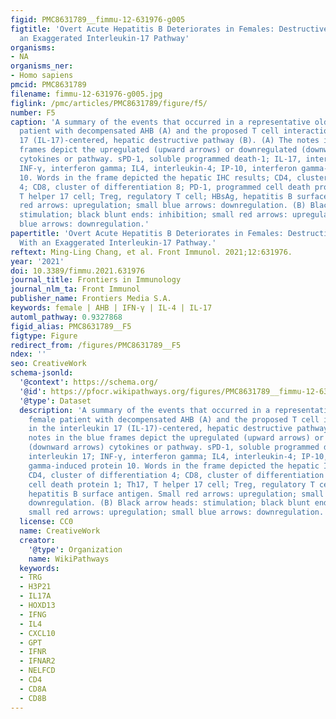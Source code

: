 ```yaml
---
figid: PMC8631789__fimmu-12-631976-g005
figtitle: 'Overt Acute Hepatitis B Deteriorates in Females: Destructive Immunity With
  an Exaggerated Interleukin-17 Pathway'
organisms:
- NA
organisms_ner:
- Homo sapiens
pmcid: PMC8631789
filename: fimmu-12-631976-g005.jpg
figlink: /pmc/articles/PMC8631789/figure/f5/
number: F5
caption: 'A summary of the events that occurred in a representative old, or female
  patient with decompensated AHB (A) and the proposed T cell interactions in the interleukin
  17 (IL-17)-centered, hepatic destructive pathway (B). (A) The notes in the blue
  frames depict the upregulated (upward arrows) or downregulated (downward arrows)
  cytokines or pathway. sPD-1, soluble programmed death-1; IL-17, interleukin 17;
  INF-γ, interferon gamma; IL4, interleukin-4; IP-10, interferon gamma-induced protein
  10. Words in the frame depicted the hepatic IHC results; CD4, cluster of differentiation
  4; CD8, cluster of differentiation 8; PD-1, programmed cell death protein 1; Th17,
  T helper 17 cell; Treg, regulatory T cell; HBsAg, hepatitis B surface antigen. Small
  red arrows: upregulation; small blue arrows: downregulation. (B) Black arrow heads:
  stimulation; black blunt ends: inhibition; small red arrows: upregulation; small
  blue arrows: downregulation.'
papertitle: 'Overt Acute Hepatitis B Deteriorates in Females: Destructive Immunity
  With an Exaggerated Interleukin-17 Pathway.'
reftext: Ming-Ling Chang, et al. Front Immunol. 2021;12:631976.
year: '2021'
doi: 10.3389/fimmu.2021.631976
journal_title: Frontiers in Immunology
journal_nlm_ta: Front Immunol
publisher_name: Frontiers Media S.A.
keywords: female | AHB | IFN-γ | IL-4 | IL-17
automl_pathway: 0.9327868
figid_alias: PMC8631789__F5
figtype: Figure
redirect_from: /figures/PMC8631789__F5
ndex: ''
seo: CreativeWork
schema-jsonld:
  '@context': https://schema.org/
  '@id': https://pfocr.wikipathways.org/figures/PMC8631789__fimmu-12-631976-g005.html
  '@type': Dataset
  description: 'A summary of the events that occurred in a representative old, or
    female patient with decompensated AHB (A) and the proposed T cell interactions
    in the interleukin 17 (IL-17)-centered, hepatic destructive pathway (B). (A) The
    notes in the blue frames depict the upregulated (upward arrows) or downregulated
    (downward arrows) cytokines or pathway. sPD-1, soluble programmed death-1; IL-17,
    interleukin 17; INF-γ, interferon gamma; IL4, interleukin-4; IP-10, interferon
    gamma-induced protein 10. Words in the frame depicted the hepatic IHC results;
    CD4, cluster of differentiation 4; CD8, cluster of differentiation 8; PD-1, programmed
    cell death protein 1; Th17, T helper 17 cell; Treg, regulatory T cell; HBsAg,
    hepatitis B surface antigen. Small red arrows: upregulation; small blue arrows:
    downregulation. (B) Black arrow heads: stimulation; black blunt ends: inhibition;
    small red arrows: upregulation; small blue arrows: downregulation.'
  license: CC0
  name: CreativeWork
  creator:
    '@type': Organization
    name: WikiPathways
  keywords:
  - TRG
  - H3P21
  - IL17A
  - HOXD13
  - IFNG
  - IL4
  - CXCL10
  - GPT
  - IFNR
  - IFNAR2
  - NELFCD
  - CD4
  - CD8A
  - CD8B
---
```


